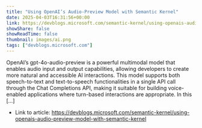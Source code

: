 ```yaml
---
title: "Using OpenAI’s Audio-Preview Model with Semantic Kernel"
date: 2025-04-03T16:31:56+00:00
link: https://devblogs.microsoft.com/semantic-kernel/using-openais-audio-preview-model-with-semantic-kernel
showShare: false
showReadTime: false
thumbnail: images/ai.png
tags: ["devblogs.microsoft.com"]
---
```

OpenAI’s gpt-4o-audio-preview is a powerful multimodal model that enables audio input and output capabilities, allowing developers to create more natural and accessible AI interactions. This model supports both speech-to-text and text-to-speech functionalities in a single API call through the Chat Completions API, making it suitable for building voice-enabled applications where turn-based interactions are appropriate. In this […]

- Link to article: https://devblogs.microsoft.com/semantic-kernel/using-openais-audio-preview-model-with-semantic-kernel